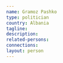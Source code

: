 ```yaml
---
name: Gramoz Pashko
type: politician
country: Albania
tagline:
description:
related-persons:
connections:
layout: person
---
```

